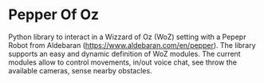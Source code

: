 # Pepper Of Oz

Python library to interact in a Wizzard of Oz (WoZ) setting with a Pepepr Robot from Aldebaran (https://www.aldebaran.com/en/pepper). 
The library supports an easy and dynamic definition of WoZ modules. The current modules allow to control movements, in/out voice chat, see throw the available cameras, sense nearby obstacles.
